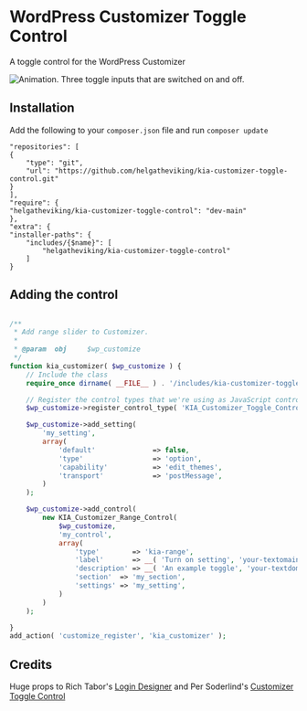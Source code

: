 # WordPress Customizer Toggle Control

A toggle control for the WordPress Customizer

![Animation. Three toggle inputs that are switched on and off.](https://user-images.githubusercontent.com/507025/136673379-d3801861-583c-4c05-8ddc-918ef3c6f77e.gif)

## Installation

Add the following to your `composer.json` file and run `composer update`

```
"repositories": [
{
    "type": "git",
    "url": "https://github.com/helgatheviking/kia-customizer-toggle-control.git"
}
],
"require": {
"helgatheviking/kia-customizer-toggle-control": "dev-main"
},
"extra": {
"installer-paths": {
    "includes/{$name}": [
        "helgatheviking/kia-customizer-toggle-control"
    ]
}
```

## Adding the control

```php

/**
 * Add range slider to Customizer.
 *
 * @param  obj     $wp_customize
 */
function kia_customizer( $wp_customize ) {
    // Include the class
    require_once dirname( __FILE__ ) . '/includes/kia-customizer-toggle-control/class-kia-customizer-toggle-control.php';

    // Register the control types that we're using as JavaScript controls.
	$wp_customize->register_control_type( 'KIA_Customizer_Toggle_Control' );

    $wp_customize->add_setting(
        'my_setting',
        array(
            'default'              => false,
            'type'                 => 'option',
            'capability'           => 'edit_themes',
            'transport'            => 'postMessage',	
        )
    );

    $wp_customize->add_control(
        new KIA_Customizer_Range_Control(
            $wp_customize,
            'my_control',
            array(
                'type'        => 'kia-range',
                'label'       => __( 'Turn on setting', 'your-textomain' ),
                'description' => __( 'An example toggle', 'your-textdomain' ),
                'section'  => 'my_section',
	            'settings' => 'my_setting',
            )
        )
    );

}
add_action( 'customize_register', 'kia_customizer' );
```

## Credits

Huge props to Rich Tabor's [Login Designer](https://github.com/thatplugincompany/login-designer) and Per Soderlind's [Customizer Toggle Control](https://github.com/soderlind/class-customizer-toggle-control)
